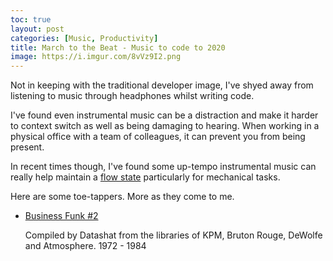 ```yaml
---
toc: true
layout: post
categories: [Music, Productivity]
title: March to the Beat - Music to code to 2020
image: https://i.imgur.com/8vVz9I2.png
---
```


Not in keeping with the traditional developer image, I've shyed away from listening to music through headphones whilst writing code.

I've found even instrumental music can be a distraction and make it harder to context switch as well as being damaging to hearing. When working in a physical office with a team of colleagues, it can prevent you from being present.

In recent times though, I've found some up-tempo instrumental music can really help maintain a [flow state](https://www.headspace.com/articles/flow-state) particularly for mechanical tasks.

Here are some toe-tappers. More as they come to me.

* [Business Funk #2](http://datassette.net/content/datashat-businessfunk2.mp3)

  Compiled by Datashat from the libraries of KPM, Bruton Rouge, DeWolfe and Atmosphere. 1972 - 1984
